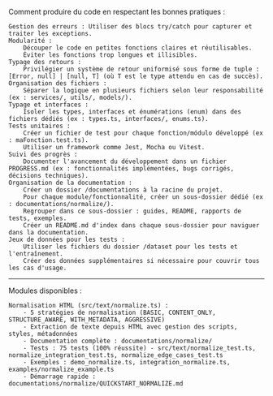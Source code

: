 Comment produire du code en respectant les bonnes pratiques :

    Gestion des erreurs : Utiliser des blocs try/catch pour capturer et traiter les exceptions.
    Modularité :
        Découper le code en petites fonctions claires et réutilisables.
        Éviter les fonctions trop longues et illisibles.
    Typage des retours :
        Privilégier un système de retour uniformisé sous forme de tuple : [Error, null] | [null, T] (où T est le type attendu en cas de succès).
    Organisation des fichiers :
        Séparer la logique en plusieurs fichiers selon leur responsabilité (ex : services/, utils/, models/).
    Typage et interfaces :
        Isoler les types, interfaces et énumérations (enum) dans des fichiers dédiés (ex : types.ts, interfaces/, enums.ts).
    Tests unitaires :
        Créer un fichier de test pour chaque fonction/módulo développé (ex : maFonction.test.ts).
        Utiliser un framework comme Jest, Mocha ou Vitest.
    Suivi des progrès :
        Documenter l'avancement du développement dans un fichier PROGRESS.md (ex : fonctionnalités implémentées, bugs corrigés, décisions techniques).
    Organisation de la documentation :
        Créer un dossier /documentations à la racine du projet.
        Pour chaque module/fonctionnalité, créer un sous-dossier dédié (ex : documentations/normalize/).
        Regrouper dans ce sous-dossier : guides, README, rapports de tests, exemples.
        Créer un README.md d'index dans chaque sous-dossier pour naviguer dans la documentation.
    Jeux de données pour les tests :
        Utiliser les fichiers du dossier /dataset pour les tests et l'entraînement.
        Créer des données supplémentaires si nécessaire pour couvrir tous les cas d'usage.

---

Modules disponibles :

    Normalisation HTML (src/text/normalize.ts) :
        - 5 stratégies de normalisation (BASIC, CONTENT_ONLY, STRUCTURE_AWARE, WITH_METADATA, AGGRESSIVE)
        - Extraction de texte depuis HTML avec gestion des scripts, styles, métadonnées
        - Documentation complète : documentations/normalize/
        - Tests : 75 tests (100% réussite) - src/text/normalize_test.ts, normalize_integration_test.ts, normalize_edge_cases_test.ts
        - Exemples : demo_normalize.ts, integration_normalize.ts, examples/normalize_example.ts
        - Démarrage rapide : documentations/normalize/QUICKSTART_NORMALIZE.md
